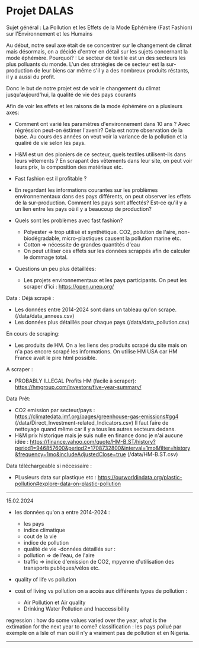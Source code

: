 # Projet DALAS

Sujet général : 
  La Pollution et les Effets de la Mode Ephémère (Fast Fashion) sur l'Environnement et les Humains

Au début, notre seul axe était de se concentrer sur le changement de climat mais désormais, on a décidé d'entrer en détail sur les sujets concernant la mode éphémère.
Pourquoi? : 
Le secteur de textile est un des secteurs les plus polluants du monde. L'un des stratégies de ce secteur est la sur-production de leur biens car même s'il y a des nombreux produits réstants, il y a aussi du profit.

Donc le but de notre projet est de voir le changement du climat jusqu'aujourd'hui, la qualité de vie des pays courants

Afin de voir les effets et les raisons de la mode éphémère on a plusieurs axes:
- Comment ont varié les paramètres d'environnement dans 10 ans ? Avec régréssion peut-on éstimer l'avenir?
  Cela est notre observation de la base. Au cours des années on veut voir la variance de la pollution et la qualiré de vie selon les pays.
- H&M est un des pioniers de ce secteur, quels textiles utilisent-ils dans leurs vêtements ?
  En scrapant des vêtements dans leur site, on peut voir leurs prix, la composition des matériaux etc.
- Fast fashion est il profitable ? 
- En regardant les informations courantes sur les problèmes environnementaux dans des pays différents, on peut observer les effets de la sur-production. Comment les pays sont affectés? Est-ce qu'il y a un lien entre les pays où il y a beaucoup de production?
- Quels sont les problèmes avec fast fashion?
  - Polyester => trop utilisé et synthétique. CO2, pollution de l'aire, non-biodégradable, micro-plastiques causent la pollution marine etc.
  - Cotton => nécessite de grandes quantités d'eau
  - On peut utiliser ces effets sur les données scrappés afin de calculer le dommage total.

- Questions un peu plus détaillées:
    - Les projets environnementaux et les pays participants. On peut les scraper d'ici : https://open.unep.org/

     
Data :
Déjà scrapé :
- Les données entre 2014-2024 sont dans un tableau qu'on scrape. (/data/data_annees.csv)
- Les données plus détaillés pour chaque pays (/data/data_pollution.csv)

En cours de scraping:
- Les produits de HM. On a les liens des produits scrapé du site mais on n'a pas encore scrapé les informations. On utilise HM USA car HM France avait le pire html possible.

A scraper : 
- PROBABLY ILLEGAL Profits HM (facile à scraper): https://hmgroup.com/investors/five-year-summary/ 


Data Prêt:
- CO2 emission par secteur/pays :
https://climatedata.imf.org/pages/greenhouse-gas-emissions#gg4 
(/data/Direct_Investment-related_Indicators.csv)
Il faut faire de nettoyage quand même car il y a tous les autres secteurs dedans. 
- H&M prix historique mais je suis nulle en finance donc je n'ai aucune idée : https://finance.yahoo.com/quote/HM-B.ST/history?period1=946857600&period2=1708732800&interval=1mo&filter=history&frequency=1mo&includeAdjustedClose=true
(/data/HM-B.ST.csv)

Data téléchargeable si nécessaire :
- PLusieurs data sur plastique etc : https://ourworldindata.org/plastic-pollution#explore-data-on-plastic-pollution
__________________________________________________________
15.02.2024
- les données qu'on a entre 2014-2024 :
  - les pays
  - indice climatique
  -  cout de la vie
  -  indice de pollution
  -  qualité de vie
-données détaillés sur :
  - pollution => de l'eau, de l'aire
  - traffic => indice d'emission de CO2, mpyenne d'utilisation des transports publiques/vélos etc.
    
- quality of life vs pollution
- cost of living vs pollution
  on a accès aux différents types de pollution : 
    - Air Pollution et Air quality
    - Drinking Water Pollution and Inaccessibility
      
regression : 
  how do some values varied over the year, what is the extimation for the next year to come?
classification :
  les pays pollué
  par exemple on a Isle of man où il n'y a vraiment pas de pollution et en Nigeria.
_____________________________________________________________________________________
